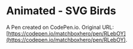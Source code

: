 # Animated - SVG Birds

A Pen created on CodePen.io. Original URL: [https://codepen.io/matchboxhero/pen/RLebOY](https://codepen.io/matchboxhero/pen/RLebOY).

